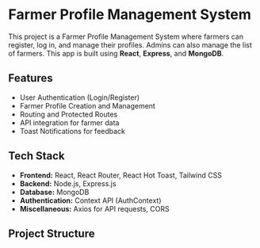 # Farmer Profile Management System

This project is a Farmer Profile Management System where farmers can register, log in, and manage their profiles. Admins can also manage the list of farmers. This app is built using **React**, **Express**, and **MongoDB**.

## Features
- User Authentication (Login/Register)
- Farmer Profile Creation and Management
- Routing and Protected Routes
- API integration for farmer data
- Toast Notifications for feedback

## Tech Stack
- **Frontend:** React, React Router, React Hot Toast, Tailwind CSS
- **Backend:** Node.js, Express.js
- **Database:** MongoDB
- **Authentication:** Context API (AuthContext)
- **Miscellaneous:** Axios for API requests, CORS

## Project Structure

